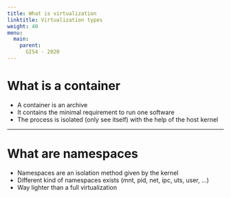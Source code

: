 ```yaml
---
title: What is virtualization
linktitle: Virtualization types
weight: 40
menu:
  main:
    parent:
      GIS4 - 2020
---
```


What is a container
==

* A container is an archive
* It contains the minimal requirement to run one software
* The process is isolated (only see itself) with the help of the host kernel

---

What are namespaces
==

* Namespaces are an isolation method given by the kernel
* Different kind of namespaces exists (mnt, pid, net, ipc, uts, user, ...)
* Way lighter than a full virtualization
